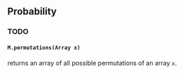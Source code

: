 ## Probability


### TODO

#### `M.permutations(Array x)`
returns an array of all possible permutations of an array `x`.
